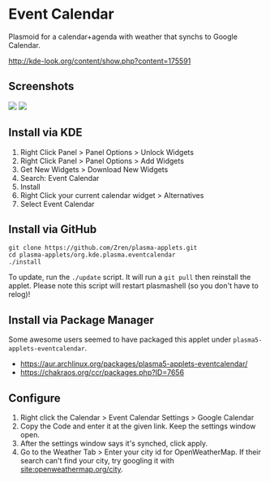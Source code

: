 # Event Calendar

Plasmoid for a calendar+agenda with weather that synchs to Google Calendar.

http://kde-look.org/content/show.php?content=175591

## Screenshots

![](https://i.imgur.com/YLzrjwx.png)
![](https://i.imgur.com/S1w3Sga.png)


## Install via KDE

1. Right Click Panel > Panel Options > Unlock Widgets
2. Right Click Panel > Panel Options > Add Widgets
3. Get New Widgets > Download New Widgets
4. Search: Event Calendar
5. Install
6. Right Click your current calendar widget > Alternatives
7. Select Event Calendar

## Install via GitHub

```
git clone https://github.com/Zren/plasma-applets.git
cd plasma-applets/org.kde.plasma.eventcalendar
./install
```

To update, run the `./update` script. It will run a `git pull` then reinstall the applet. Please note this script will restart plasmashell (so you don't have to relog)!

## Install via Package Manager

Some awesome users seemed to have packaged this applet under `plasma5-applets-eventcalendar`.

* https://aur.archlinux.org/packages/plasma5-applets-eventcalendar/
* https://chakraos.org/ccr/packages.php?ID=7656


## Configure

1. Right click the Calendar > Event Calendar Settings > Google Calendar
2. Copy the Code and enter it at the given link. Keep the settings window open.
3. After the settings window says it's synched, click apply.
4. Go to the Weather Tab > Enter your city id for OpenWeatherMap. If their search can't find your city, try googling it with [site:openweathermap.org/city](https://www.google.ca/search?q=site%3Aopenweathermap.org%2Fcity+toronto).

